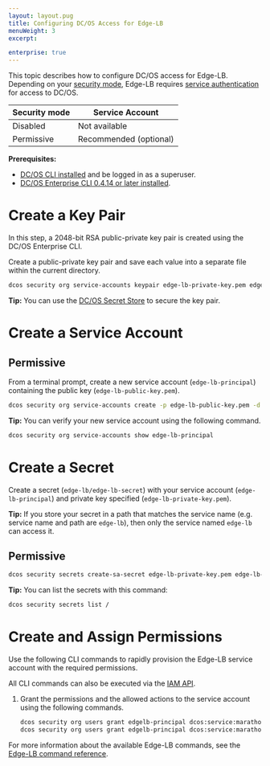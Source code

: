 ```yaml
---
layout: layout.pug
title: Configuring DC/OS Access for Edge-LB
menuWeight: 3
excerpt:

enterprise: true
---
```


This topic describes how to configure DC/OS access for Edge-LB. Depending on your [security mode](/1.11/security/ent/#security-modes), Edge-LB requires [service authentication](/1.11/security/ent/service-auth/) for access to DC/OS.

| Security mode | Service Account |
|---------------|-----------------------|
| Disabled      | Not available   |
| Permissive    | Recommended (optional) |

**Prerequisites:**

- [DC/OS CLI installed](/1.11/cli/install/) and be logged in as a superuser.
- [DC/OS Enterprise CLI 0.4.14 or later installed](/1.11/cli/enterprise-cli/#ent-cli-install).

# <a name="create-a-keypair"></a>Create a Key Pair
In this step, a 2048-bit RSA public-private key pair is created using the DC/OS Enterprise CLI.

Create a public-private key pair and save each value into a separate file within the current directory.

```bash
dcos security org service-accounts keypair edge-lb-private-key.pem edge-lb-public-key.pem
```

**Tip:** You can use the [DC/OS Secret Store](/1.11/security/ent/secrets/) to secure the key pair.

# <a name="create-a-service-account"></a>Create a Service Account

## Permissive
From a terminal prompt, create a new service account (`edge-lb-principal`) containing the public key (`edge-lb-public-key.pem`).

```bash
dcos security org service-accounts create -p edge-lb-public-key.pem -d "Edge-LB service account" edge-lb-principal
```

**Tip:** You can verify your new service account using the following command.

```bash
dcos security org service-accounts show edge-lb-principal
```

# <a name="create-an-sa-secret"></a>Create a Secret
Create a secret (`edge-lb/edge-lb-secret`) with your service account (`edge-lb-principal`) and private key specified (`edge-lb-private-key.pem`).

**Tip:** If you store your secret in a path that matches the service name (e.g. service name and path are `edge-lb`), then only the service named `edge-lb` can access it.

## Permissive

```bash
dcos security secrets create-sa-secret edge-lb-private-key.pem edge-lb-principal edge-lb/edge-lb-secret
```

**Tip:**
You can list the secrets with this command:

```bash
dcos security secrets list /
```

# <a name="give-perms"></a>Create and Assign Permissions
Use the following CLI commands to rapidly provision the Edge-LB service account with the required permissions.

All CLI commands can also be executed via the [IAM API](/1.11/security/ent/iam-api/).

1.  Grant the permissions and the allowed actions to the service account using the following commands.

    ```bash
    dcos security org users grant edgelb-principal dcos:service:marathon:marathon:services:/ read --description "Allows access to any service launched by the native Marathon instance"
    dcos security org users grant edgelb-principal dcos:service:marathon:marathon:admin:events read --description "Allows access to Marathon events"
    ```

For more information about the available Edge-LB commands, see the [Edge-LB command reference](/1.11/cli/command-reference/dcos-edgelb/).
